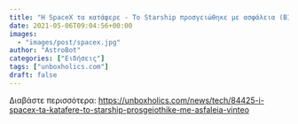 ```yaml
---
title: "Η SpaceX τα κατάφερε - Το Starship προσγειώθηκε με ασφάλεια (ΒΙΝΤΕΟ)"
date: 2021-05-06T09:04:56+00:00
images:
  - "images/post/spacex.jpg"
author: "AstroBot"
categories: ["Ειδήσεις"]
tags: ["unboxholics.com"]
draft: false
---
```




Διαβάστε περισσότερα: https://unboxholics.com/news/tech/84425-i-spacex-ta-katafere-to-starship-prosgeiothike-me-asfaleia-vinteo
